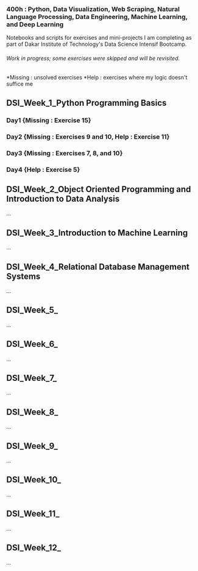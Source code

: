 ### 400h : Python, Data Visualization, Web Scraping, Natural Language Processing, Data Engineering, Machine Learning, and Deep Learning
Notebooks and scripts for exercises and mini-projects I am completing as part of Dakar Institute of Technology's Data Science Intensif Bootcamp.

###### Work in progress; some exercises were skipped and will be revisited. 
*Missing : unsolved exercises
*Help : exercises where my logic doesn't suffice me

## DSI_Week_1_Python Programming Basics
### Day1 {Missing : Exercise 15}
### Day2 {Missing : Exercises 9 and 10, Help : Exercise 11}
### Day3 {Missing : Exercises 7, 8, and 10}
### Day4 {Help : Exercise 5}

## DSI_Week_2_Object Oriented Programming and Introduction to Data Analysis
...

## DSI_Week_3_Introduction to Machine Learning
...

## DSI_Week_4_Relational Database Management Systems
...

## DSI_Week_5_
...

## DSI_Week_6_
...

## DSI_Week_7_
...

## DSI_Week_8_
...

## DSI_Week_9_
...

## DSI_Week_10_
...

## DSI_Week_11_
...

## DSI_Week_12_
...
